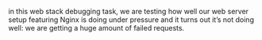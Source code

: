 in this web stack debugging task, we are testing how well our web server setup featuring Nginx is doing under pressure and it turns out it’s not doing well: we are getting a huge amount of failed requests.

